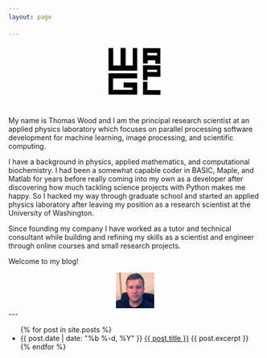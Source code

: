 ```yaml
---
layout: page

---
```

<center> <img src="./img/wgapl_logo.png" width="25%" height="25%">  </center>
</br>


My name is Thomas Wood and I am the principal research scientist at an applied physics laboratory which focuses on parallel processing software development for machine learning, image processing, and scientific computing.

I have a background in physics, applied mathematics, and computational biochemistry. I had been a somewhat capable coder in BASIC, Maple, and Matlab for years before really coming into my own as a developer after discovering how much tackling science projects with Python makes me happy.  So I hacked my way through graduate school and started an applied physics laboratory after leaving my position as a research scientist at the University of Washington.

Since founding my company I have worked as a tutor and technical consultant while building and refining my skills as a scientist and engineer through online courses and small research projects.

Welcome to my blog!  
<center>
<img src="./img/me.jpg" width="15%" height="15%">
</center>
---
<div class="home">

  <ul class="posts">
    {% for post in site.posts %}
      <li>
        <span class="post-date">{{ post.date | date: "%b %-d, %Y" }}</span>
        <a class="post-link" href="{{ post.url | prepend: site.baseurl }}">  {{ post.title }}</a>  {{ post.excerpt }}
      </li>
    {% endfor %}
  </ul>

</div>


<!-- ---
layout: page
title: Willkommen in der Laboratorium!
tagline: Research Blog of [WG-APL](https://github.com/wgapl)
---
{% include JB/setup %} -->


<!-- Read [Jekyll Quick Start](http://jekyllbootstrap.com/usage/jekyll-quick-start.html)

Complete usage and documentation available at: [Jekyll Bootstrap](http://jekyllbootstrap.com)

## Update Author Attributes

In `_config.yml` remember to specify your own data:

    title : My Blog =)

    author :
      name : Name Lastname
      email : blah@email.test
      github : username
      twitter : username

The theme should reference these variables whenever needed.

## Sample Posts

This blog contains sample posts which help stage pages and blog data.
When you don't need the samples anymore just delete the `_posts/core-samples` folder.

    $ rm -rf _posts/core-samples

Here's a sample "posts list".

<ul class="posts">
  {% for post in site.posts %}
    <li><span>{{ post.date | date_to_string }}</span> &raquo; <a href="{{ BASE_PATH }}{{ post.url }}">{{ post.title }}</a></li>
  {% endfor %}
</ul>

## To-Do

This theme is still unfinished. If you'd like to be added as a contributor, [please fork](http://github.com/plusjade/jekyll-bootstrap)!
We need to clean up the themes, make theme usage guides with theme-specific markup examples.
 -->

